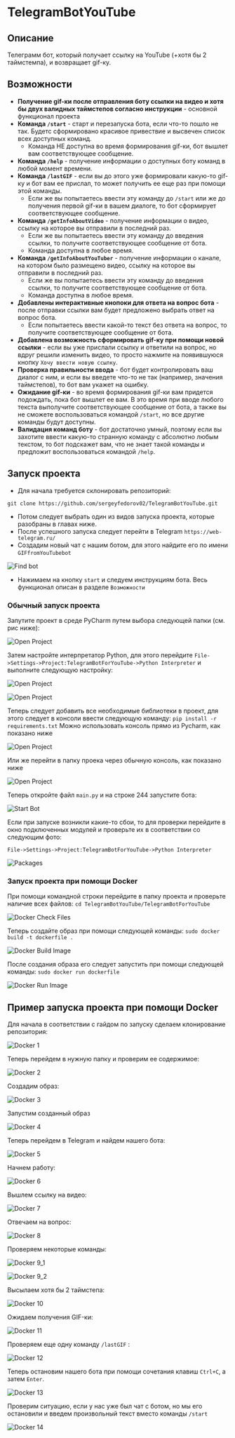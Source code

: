# TelegramBotYouTube

## Описание
Телеграмм бот, который получает ссылку на YouTube (+хотя бы 2 таймстемпа), и возвращает gif-ку.

## Возможности
- **Получение gif-ки после отправления боту ссылки на видео и хотя бы двух валидных таймстепов согласно инструкции** - основной функционал проекта
- **Команда ```/start```** - старт и перезапуска бота, если что-то пошло не так. Будетс сформировано красивое привествие и высвечен список всех доступных команд.
  - Команда НЕ доступна во время формирования gif-ки, бот вышлет вам соответствующее сообщение.
- **Команда ```/help```** - получение информации о доступных боту команд в любой момент времени.
- **Команда ```/lastGIF```** - если вы до этого уже формировали какую-то gif-ку и бот вам ее прислал, то может получить ее еще раз при помощи этой команды. 
  - Если же вы попытаетесь ввести эту команду до ```/start``` или же до получения первой gif-ки в вашем диалоге, то бот сформирует соответствующее сообщение.
- **Команда ```/getInfoAboutVideo```** - получение информации о видео, ссылку на которое вы отправили в последний раз. 
  - Если же вы попытаетесь ввести эту команду до введения ссылки, то получите соответствующее сообщение от бота.
  - Команда доступна в любое время.
- **Команда ```/getInfoAboutYouTuber```** - получение информации о канале, на котором было размещено видео, ссылку на которое вы отправили в последний раз.
  - Если же вы попытаетесь ввести эту команду до введения ссылки, то получите соответствующее сообщение от бота.
  - Команда доступна в любое время.
- **Добавлены интерактивные кнопоки для ответа на вопрос бота** - после отправки ссылки вам будет предложено выбрать ответ на вопрос бота.
  - Если попытаетесь ввести какой-то текст без ответа на вопрос, то получите соответствующее сообщение от бота.
- **Добавлена возможность сформировать gif-ку при помощи новой ссылки** - если вы уже прислали ссылку и ответили на вопрос, но вдруг решили изменить видео, то просто нажмите на появившуюся кнопку ```Хочу ввести новую ссылку```.
- **Проверка правильности ввода** - бот будет контролировать ваш диалог с ним, и если вы введете что-то не так (например, значения таймстепов), то бот вам укажет на ошибку.
- **Ожидание gif-ки** - во время формирования gif-ки вам придется подождать, пока бот вышлет ее вам. В это время при вводе любого текста выполучите соответствующее сообщение от бота, а также вы не сможете воспользоваться командой ```/start```, но все другие команды будут доступны.
- **Валидация команд боту** - бот достаточно умный, поэтому если вы захотите ввести какую-то странную команду с абсолютно любым текстом, то бот подскажет вам, что не знает такой команды и предложит воспользоваться командой ```/help```.

## Запуск проекта
- Для начала требуется склонировать репозиторий:

```git clone https://github.com/sergeyfedorov02/TelegramBotYouTube.git```

- Потом следует выбрать один из видов запуска проекта, которые разобраны в главах ниже.
- После успешного запуска следует перейти в Telegram ```https://web-telegram.ru/```
- Создадим новый чат с нашим ботом, для этого найдите его по имени ```GIFfromYouTubebot```

![Find bot ](src/find_bot_telegram.PNG)

- Нажимаем на кнопку ```start``` и следуем инструкциям бота. Весь функционал описан в разделе ```Возможности```

### Обычный запуск проекта
Запутите проект в среде PyCharm путем выбора следующей папки (см. рис ниже):

![Open Project](src/open_project.PNG)

Затем настройте интерпретатор Python, для этого перейдите ```File->Settings->Project:TelegramBotForYouTube->Python Interpreter``` и выполните следующую настройку:

![Open Project](src/add_interpreter_1.PNG)

![Open Project](src/add_interpreter_2.PNG)

Теперь следует добавить все необходимые библиотеки в проект, для этого следует в консоли ввести следующую команду:
```pip install -r requirements.txt```
Можно использовать консоль прямо из Pycharm, как показано ниже

![Open Project](src/add_req_1.PNG)

Или же перейти в папку проека через обычную консоль, как показано ниже

![Open Project](src/add_req_2.PNG)

Теперь откройте файл ```main.py``` и на строке 244 запустите бота:

![Start Bot](src/start_bot.PNG)

Если при запуске возникли какие-то сбои, то для проверки перейдите в окно подключенных модулей и проверьте их в соответствии со следующим фото:

```File->Settings->Project:TelegramBotForYouTube->Python Interpreter```

![Packages](src/packages.PNG)

### Запуск проекта при помощи Docker
При помощи командной строки перейдите в папку проекта и проверьте наличие всех файлов:
```cd TelegramBotYouTube/TelegramBotForYouTube ```

![Docker Check Files](src/start_docker_1.PNG)

Теперь создайте образ при помощи следующей команды:
```sudo docker build -t dockerfile .```

![Docker Build Image](src/start_docker_2.PNG)

После создания образа его следует запустить при помощи следующей команды:
```sudo docker run dockerfile```

![Docker Run Image](src/start_docker_3.PNG)

## Пример запуска проекта при помощи Docker

Для начала в соответствии с гайдом по запуску сделаем клонирование репозитория:

![Docker 1](src/docker_1.PNG)

Теперь перейдем в нужную папку и проверим ее содержимое:

![Docker 2](src/docker_2.PNG)

Создадим образ:

![Docker 3](src/docker_3.PNG)

Запустим созданный образ

![Docker 4](src/docker_4.PNG)

Теперь перейдем в Telegram и найдем нашего бота:

![Docker 5](src/docker_5.PNG)

Начнем работу:

![Docker 6](src/docker_6.PNG)

Вышлем ссылку на видео:

![Docker 7](src/docker_7.PNG)

Отвечаем на вопрос:

![Docker 8](src/docker_8.PNG)

Проверяем некоторые команды:

![Docker 9_1](src/docker_9_1.PNG)

![Docker 9_2](src/docker_9_2.PNG)

Высылаем хотя бы 2 таймстепа:

![Docker 10](src/docker_10.PNG)

Ожидаем получения GIF-ки:

![Docker 11](src/docker_11.PNG)

Проверяем еще одну команду ```/lastGIF``` :

![Docker 12](src/docker_12.PNG)

Теперь остановим нашего бота при помощи сочетания клавиш ```Ctrl+C```, а затем ```Enter```. 

![Docker 13](src/docker_13.PNG)

Проверим ситуацию, если у нас уже был чат с ботом, но мы его остановили и введем произвольный текст вместо команды ```/start```

![Docker 14](src/docker_14.PNG)